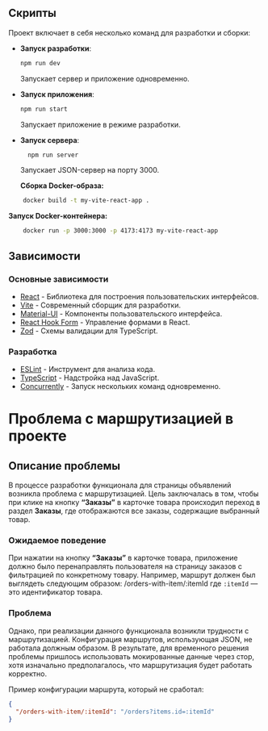 ## Скрипты

Проект включает в себя несколько команд для разработки и сборки:

- **Запуск разработки**:
  ```bash
  npm run dev
  ```
  Запускает сервер и приложение одновременно.

- **Запуск приложения**:
  ```bash
  npm run start
  ```
  Запускает приложение в режиме разработки.


- **Запуск сервера**:
  ```bash
    npm run server
  ```
  Запускает JSON-сервер на порту 3000.

  **Сборка Docker-образа:**
```bash
    docker build -t my-vite-react-app .
 ```

**Запуск Docker-контейнера:**
```bash
    docker run -p 3000:3000 -p 4173:4173 my-vite-react-app
 ```

## Зависимости

### Основные зависимости

- [React](https://reactjs.org/) - Библиотека для построения пользовательских интерфейсов.
- [Vite](https://vitejs.dev/) - Современный сборщик для разработки.
- [Material-UI](https://mui.com/) - Компоненты пользовательского интерфейса.
- [React Hook Form](https://react-hook-form.com/) - Управление формами в React.
- [Zod](https://zod.dev/) - Схемы валидации для TypeScript.

### Разработка

- [ESLint](https://eslint.org/) - Инструмент для анализа кода.
- [TypeScript](https://www.typescriptlang.org/) - Надстройка над JavaScript.
- [Concurrently](https://github.com/open-cli-tools/concurrently) - Запуск нескольких команд одновременно.

# Проблема с маршрутизацией в проекте

## Описание проблемы

В процессе разработки функционала для страницы объявлений возникла проблема с маршрутизацией. Цель заключалась в том, чтобы при клике на кнопку **“Заказы”** в карточке товара происходил переход в раздел **Заказы**, где отображаются все заказы, содержащие выбранный товар.

### Ожидаемое поведение

При нажатии на кнопку **“Заказы”** в карточке товара, приложение должно было перенаправлять пользователя на страницу заказов с фильтрацией по конкретному товару. Например, маршрут должен был выглядеть следующим образом:
/orders-with-item/:itemId где `:itemId` — это идентификатор товара.

### Проблема

Однако, при реализации данного функционала возникли трудности с маршрутизацией. Конфигурация маршрутов, использующая JSON, не работала должным образом. В результате, для временного решения проблемы пришлось использовать мокированные данные через стор, хотя изначально предполагалось, что маршрутизация будет работать корректно.

Пример конфигурации маршрута, который не сработал:

```json
{
  "/orders-with-item/:itemId": "/orders?items.id=:itemId"
}
```
